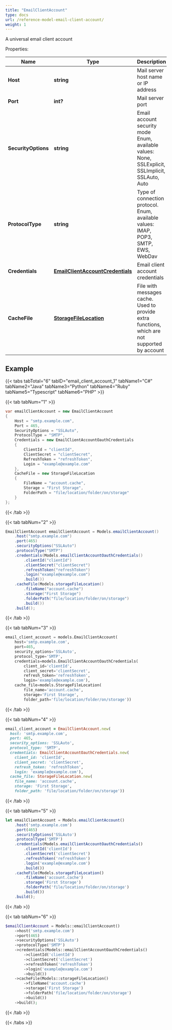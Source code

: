 ```yaml
---
title: "EmailClientAccount"
type: docs
url: /reference-model-email-client-account/
weight: 1
---
```

A universal email client account             

Properties:

Name | Type | Description | Notes
---- | ---- | ----------- | -----
**Host** | **string** | Mail server host name or IP address              | 
**Port** | **int?** | Mail server port              | 
**SecurityOptions** | **string** | Email account security mode Enum, available values: None, SSLExplicit, SSLImplicit, SSLAuto, Auto | 
**ProtocolType** | **string** | Type of connection protocol. Enum, available values: IMAP, POP3, SMTP, EWS, WebDav | 
**Credentials** | [**EmailClientAccountCredentials**](/email/reference-model-email-client-account-credentials/) | Email client account credentials              | 
**CacheFile** | [**StorageFileLocation**](/email/reference-model-storage-file-location/) | File with messages cache. Used to provide extra functions, which are not supported by account              | [optional] 


## Example

{{< tabs tabTotal="6" tabID="email_client_account_1" tabName1="C#" tabName2="Java" tabName3="Python" tabName4="Ruby" tabName5="Typescript" tabName6="PHP" >}}

{{< tab tabNum="1" >}}

```csharp
var emailClientAccount = new EmailClientAccount
{
    Host = "smtp.example.com",
    Port = 465,
    SecurityOptions = "SSLAuto",
    ProtocolType = "SMTP",
    Credentials = new EmailClientAccountOauthCredentials
    {
        ClientId = "clientId",
        ClientSecret = "clientSecret",
        RefreshToken = "refreshToken",
        Login = "example@example.com"
    },
    CacheFile = new StorageFileLocation
    {
        FileName = "account.cache",
        Storage = "First Storage",
        FolderPath = "file/location/folder/on/storage"
    }
};
```

{{< /tab >}}

{{< tab tabNum="2" >}}

```java
EmailClientAccount emailClientAccount = Models.emailClientAccount()
    .host("smtp.example.com")
    .port(465)
    .securityOptions("SSLAuto")
    .protocolType("SMTP")
    .credentials(Models.emailClientAccountOauthCredentials()
        .clientId("clientId")
        .clientSecret("clientSecret")
        .refreshToken("refreshToken")
        .login("example@example.com")
        .build())
    .cacheFile(Models.storageFileLocation()
        .fileName("account.cache")
        .storage("First Storage")
        .folderPath("file/location/folder/on/storage")
        .build())
    .build();
```

{{< /tab >}}

{{< tab tabNum="3" >}}

```python
email_client_account = models.EmailClientAccount(
    host='smtp.example.com',
    port=465,
    security_options='SSLAuto',
    protocol_type='SMTP',
    credentials=models.EmailClientAccountOauthCredentials(
        client_id='clientId',
        client_secret='clientSecret',
        refresh_token='refreshToken',
        login='example@example.com'),
    cache_file=models.StorageFileLocation(
        file_name='account.cache',
        storage='First Storage',
        folder_path='file/location/folder/on/storage'))
```

{{< /tab >}}

{{< tab tabNum="4" >}}

```ruby
email_client_account = EmailClientAccount.new(
  host: 'smtp.example.com',
  port: 465,
  security_options: 'SSLAuto',
  protocol_type: 'SMTP',
  credentials: EmailClientAccountOauthCredentials.new(
    client_id: 'clientId',
    client_secret: 'clientSecret',
    refresh_token: 'refreshToken',
    login: 'example@example.com'),
  cache_file: StorageFileLocation.new(
    file_name: 'account.cache',
    storage: 'First Storage',
    folder_path: 'file/location/folder/on/storage'))
```

{{< /tab >}}

{{< tab tabNum="5" >}}

```typescript
let emailClientAccount = Models.emailClientAccount()
    .host('smtp.example.com')
    .port(465)
    .securityOptions('SSLAuto')
    .protocolType('SMTP')
    .credentials(Models.emailClientAccountOauthCredentials()
        .clientId('clientId')
        .clientSecret('clientSecret')
        .refreshToken('refreshToken')
        .login('example@example.com')
        .build())
    .cacheFile(Models.storageFileLocation()
        .fileName('account.cache')
        .storage('First Storage')
        .folderPath('file/location/folder/on/storage')
        .build())
    .build();
```

{{< /tab >}}

{{< tab tabNum="6" >}}

```php
$emailClientAccount = Models::emailClientAccount()
    ->host('smtp.example.com')
    ->port(465)
    ->securityOptions('SSLAuto')
    ->protocolType('SMTP')
    ->credentials(Models::emailClientAccountOauthCredentials()
        ->clientId('clientId')
        ->clientSecret('clientSecret')
        ->refreshToken('refreshToken')
        ->login('example@example.com')
        ->build())
    ->cacheFile(Models::storageFileLocation()
        ->fileName('account.cache')
        ->storage('First Storage')
        ->folderPath('file/location/folder/on/storage')
        ->build())
    ->build();
```

{{< /tab >}}

{{< /tabs >}}

